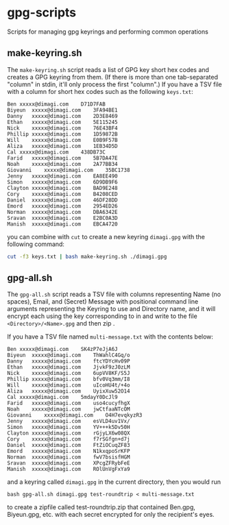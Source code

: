 # gpg-scripts
Scripts for managing gpg keyrings and performing common operations

## make-keyring.sh
The `make-keyring.sh` script reads a list of GPG key short hex codes and creates a GPG keyring from them. (If there is more than one tab-separated "column" in stdin, it'll only process the first "column".)
If you have a TSV file with a column for short hex codes such as the following `keys.txt`:

```
Ben	xxxxx@dimagi.com	D71D7FAB
Biyeun	xxxxx@dimagi.com	3FA94BE1
Danny	xxxxx@dimagi.com	2D3E8469
Ethan	xxxxx@dimagi.com	5E115245
Nick	xxxxx@dimagi.com	76E43BF4
Phillip	xxxxx@dimagi.com	1D59872B
Will	xxxxx@dimagi.com	E0B9F57B
Aliza	xxxxx@dimagi.com	1EB34D5D
Cal	xxxxx@dimagi.com	438DB73C
Farid	xxxxx@dimagi.com	5B7DA47E
Noah	xxxxx@dimagi.com	2A77BB34
Giovanni	xxxxx@dimagi.com	35BC1738
Jenny	xxxxx@dimagi.com	EA8EE490
Simon	xxxxx@dimagi.com	6D9DB9F6
Clayton	xxxxx@dimagi.com	BAD9E248
Cory	xxxxx@dimagi.com	B4208CED
Daniel	xxxxx@dimagi.com	46DF28DD
Emord	xxxxx@dimagi.com	2954ED26
Norman	xxxxx@dimagi.com	DBA6342E
Sravan	xxxxx@dimagi.com	E2BC0A3D
Manish	xxxxx@dimagi.com	EBCA4720
```

you can combine with `cut` to create a new keyring `dimagi.gpg` with the following command:

```bash
cut -f3 keys.txt | bash make-keyring.sh ./dimagi.gpg
```
## gpg-all.sh

The `gpg-all.sh` script reads a TSV file with columns representing Name (no spaces), Email, and (Secret) Message with positional command line arguments representing the Keyring to use and Directory name, and it will encrypt each <Message> using the key corresponding to <Email> in <Keyring> and write to the file `<Directory>/<Name>.gpg` and then zip <Directory>.

If you have a TSV file named `multi-message.txt` with the contents below:

```
Ben	xxxxx@dimagi.com	SK4zP7eJjA6J
Biyeun	xxxxx@dimagi.com	ThWahlC4Gq/o
Danny	xxxxx@dimagi.com	ftcYDYcHv09P
Ethan	xxxxx@dimagi.com	JjvkF9zJ0zLM
Nick	xxxxx@dimagi.com	6upVV8KF/S5J
Phillip	xxxxx@dimagi.com	bfv0Vq3mm/I8
Will	xxxxx@dimagi.com	uIcoHU4t/+4o
Aliza	xxxxx@dimagi.com	UyixXuw52O14
Cal	xxxxx@dimagi.com	5mdayY0DcJl9
Farid	xxxxx@dimagi.com	uso4cucyfhgX
Noah	xxxxx@dimagi.com	jwCtfaaNTcOM
Giovanni	xxxxx@dimagi.com	O4H7evqkyzR3
Jenny	xxxxx@dimagi.com	esVLD4uv1Vx/
Simon	xxxxx@dimagi.com	YV+++k5Dv50H
Clayton	xxxxx@dimagi.com	rGjyLX6w08QX
Cory	xxxxx@dimagi.com	f7rSGfgn+d7j
Daniel	xxxxx@dimagi.com	FtZiOCuqZF83
Emord	xxxxx@dimagi.com	N1kxqpoSrKFP
Norman	xxxxx@dimagi.com	fwV7bsisfHGM
Sravan	xxxxx@dimagi.com	XPcgZFRybFeE
Manish	xxxxx@dimagi.com	ROlUnVgFxYa9
```

and a keyring called `dimagi.gpg` in the current directory, then you would run

```
bash gpg-all.sh dimagi.gpg test-roundtrip < multi-message.txt
```

to create a zipfile called test-roundtrip.zip that contained Ben.gpg, Biyeun.gpg, etc. with each secret encrypted for only the recipient's eyes.
